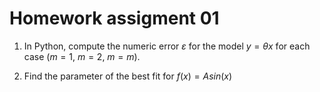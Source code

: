# Homework assigment 01

1. In Python, compute the numeric error $\varepsilon$ for the model $y = \theta x$ for each case ($m=1$, $m=2$, $m=m$).

2. Find the parameter of the best fit for $f(x) = Asin(x)$
